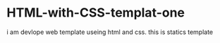 # HTML-with-CSS-templat-one
i am devlope web template useing html and css. this is statics template
